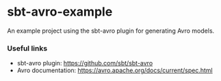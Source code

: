 # sbt-avro-example
An example project using the sbt-avro plugin for generating Avro models.


### Useful links

* sbt-avro plugin: https://github.com/sbt/sbt-avro
* Avro documentation: https://avro.apache.org/docs/current/spec.html